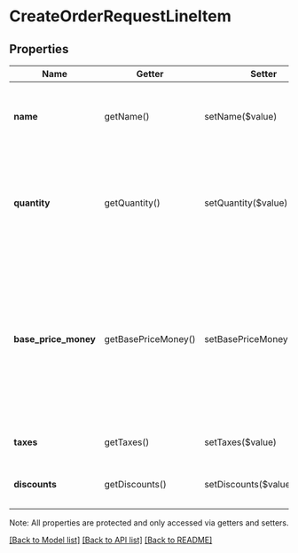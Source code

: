 # CreateOrderRequestLineItem

## Properties
Name | Getter | Setter | Type | Description | Notes
------------ | ------------- | ------------- | ------------- | ------------- | -------------
**name** | getName() | setName($value) | **string** | The name of the line item. This value cannot exceed 500 characters. | [optional] 
**quantity** | getQuantity() | setQuantity($value) | **string** | The quantity to purchase, as a string representation of a number. Currently, only integer values are supported. | 
**base_price_money** | getBasePriceMoney() | setBasePriceMoney($value) | [**\SquareConnect\Model\Money**](Money.md) | The base price for a single unit of the line item&#39;s associated variation. If a line item represents a Custom Amount instead of a particular product, this field indicates that amount. | [optional] 
**taxes** | getTaxes() | setTaxes($value) | [**\SquareConnect\Model\CreateOrderRequestTax[]**](CreateOrderRequestTax.md) | The taxes include the custom taxes. | [optional] 
**discounts** | getDiscounts() | setDiscounts($value) | [**\SquareConnect\Model\CreateOrderRequestDiscount[]**](CreateOrderRequestDiscount.md) | The discounts include the custom discounts. | [optional] 

Note: All properties are protected and only accessed via getters and setters.

[[Back to Model list]](../../README.md#documentation-for-models) [[Back to API list]](../../README.md#documentation-for-api-endpoints) [[Back to README]](../../README.md)

